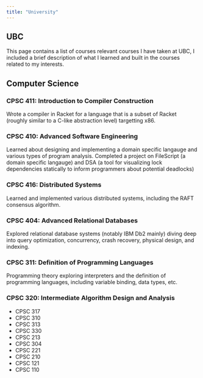 ```yaml
---
title: "University"
---
```

## UBC 

This page contains a list of courses relevant courses I have taken at UBC, I included a brief description of what I learned and built in the courses related to my interests.

## Computer Science

### CPSC 411: Introduction to Compiler Construction

Wrote a compiler in Racket for a language that is a subset of Racket (roughly similar to a C-like abstraction level) targetting x86. 

### CPSC 410: Advanced Software Engineering

Learned about designing and implementing a domain specific langauge and various types of program analysis. Completed a project on FileScript (a domain specific langauge) and DSA (a tool for visualizing lock dependencies statically to inform programmers about potential deadlocks)

### CPSC 416: Distributed Systems

Learned and implemented various distributed systems, including the RAFT consensus algorithm.

### CPSC 404: Advanced Relational Databases

Explored relational database systems (notably IBM Db2 mainly) diving deep into query optimization, concurrency, crash recovery, physical design, and indexing.

### CPSC 311: Definition of Programming Languages

Programming theory exploring interpreters and the definition of programming languages, including variable binding, data types, etc.

### CPSC 320: Intermediate Algorithm Design and Analysis



- CPSC 317
- CPSC 310
- CPSC 313
- CPSC 330
- CPSC 213
- CPSC 304
- CPSC 221
- CPSC 210
- CPSC 121
- CPSC 110
